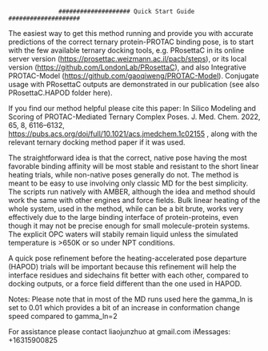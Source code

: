                   #################### Quick Start Guide ####################
The easiest way to get this method running and provide you with accurate predictions of the correct ternary protein-PROTAC binding pose, is to start with the few available ternary docking tools, e.g. PRosettaC in its online server version (https://prosettac.weizmann.ac.il/pacb/steps), or its local version (https://github.com/LondonLab/PRosettaC), and also Integrative PROTAC-Model (https://github.com/gaoqiweng/PROTAC-Model). Conjugate usage with PRosettaC outputs are demonstrated in our publication (see also PRosettaC.HAPOD folder here).

If you find our method helpful please cite this paper: In Silico Modeling and Scoring of PROTAC-Mediated Ternary Complex Poses. J. Med. Chem. 2022, 65, 8, 6116–6132, https://pubs.acs.org/doi/full/10.1021/acs.jmedchem.1c02155 , along with the relevant ternary docking method paper if it was used.

The straightforward idea is that the correct, native pose having the most favorable binding affinity will be most stable and resistant to the short linear heating trials, while non-native poses generally do not. The method is meant to be easy to use involving only classic MD for the best simplicity. The scripts run natively with AMBER, although the idea and method should work the same with other engines and force fields. Bulk linear heating of the whole system, used in the method, while can be a bit brute, works very effectively due to the large binding interface of protein-proteins, even though it may not be precise enough for small molecule-protein systems. The explicit OPC waters will stabily remain liquid unless the simulated temperature is >650K or so under NPT conditions.

A quick pose refinement before the heating-accelerated pose departure (HAPOD) trials will be important because this refinement will help the interface residues and sidechains fit better with each other, compared to docking outputs, or a force field different than the one used in HAPOD.

Notes: 
Please note that in most of the MD runs used here the gamma_ln is set to 0.01 which provides a bit of an increase in conformation change speed compared to gamma_ln=2

For assistance please contact liaojunzhuo at gmail.com
iMessages: +16315900825
